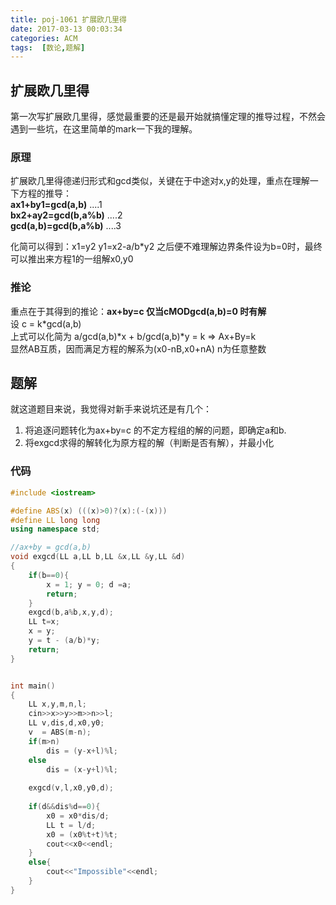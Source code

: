 ```yaml
---
title: poj-1061 扩展欧几里得
date: 2017-03-13 00:03:34
categories: ACM
tags:  [数论,题解]
---
```


## 扩展欧几里得
第一次写扩展欧几里得，感觉最重要的还是最开始就搞懂定理的推导过程，不然会遇到一些坑，在这里简单的mark一下我的理解。 

### 原理
扩展欧几里得德递归形式和gcd类似，关键在于中途对x,y的处理，重点在理解一下方程的推导：   
**ax1+by1=gcd(a,b)**  ....1  
**bx2+ay2=gcd(b,a%b)**  ....2  
**gcd(a,b)=gcd(b,a%b)**  ....3  

化简可以得到：x1=y2 y1=x2-a/b*y2  之后便不难理解边界条件设为b=0时，最终可以推出来方程1的一组解x0,y0  
  
### 推论
重点在于其得到的推论：**ax+by=c 仅当cMODgcd(a,b)=0 时有解**  
设 c = k*gcd(a,b)  
上式可以化简为 a/gcd(a,b)*x + b/gcd(a,b)*y = k   =>  Ax+By=k  
显然AB互质，因而满足方程的解系为(x0-nB,x0+nA) n为任意整数  

## 题解
就这道题目来说，我觉得对新手来说坑还是有几个：  
1. 将追逐问题转化为ax+by=c 的不定方程组的解的问题，即确定a和b.
2. 将exgcd求得的解转化为原方程的解（判断是否有解），并最小化

### 代码
```c++
#include <iostream>

#define ABS(x) (((x)>0)?(x):(-(x)))
#define LL long long
using namespace std;

//ax+by = gcd(a,b)
void exgcd(LL a,LL b,LL &x,LL &y,LL &d)
{
	if(b==0){
		x = 1; y = 0; d =a;
		return;
	}
	exgcd(b,a%b,x,y,d);
	LL t=x;
	x = y;
	y = t - (a/b)*y;
	return;
}


int main()
{
	LL x,y,m,n,l;
	cin>>x>>y>>m>>n>>l;
	LL v,dis,d,x0,y0;
	v  = ABS(m-n);
	if(m>n)
		dis = (y-x+l)%l;
	else
		dis = (x-y+l)%l;
		
	exgcd(v,l,x0,y0,d);
	
	if(d&&dis%d==0){
		x0 = x0*dis/d;
		LL t = l/d;
		x0 = (x0%t+t)%t;
		cout<<x0<<endl;
	}
	else{
		cout<<"Impossible"<<endl;
	}
}

```
